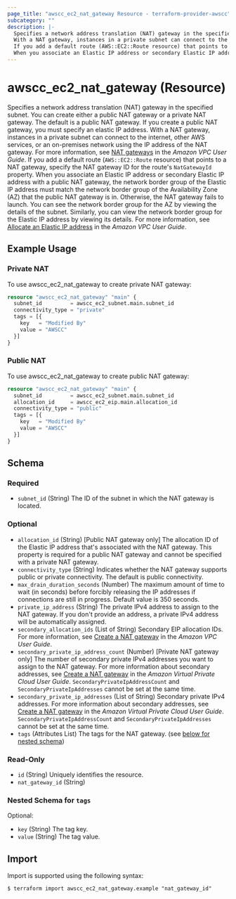 ```yaml
---
page_title: "awscc_ec2_nat_gateway Resource - terraform-provider-awscc"
subcategory: ""
description: |-
  Specifies a network address translation (NAT) gateway in the specified subnet. You can create either a public NAT gateway or a private NAT gateway. The default is a public NAT gateway. If you create a public NAT gateway, you must specify an elastic IP address.
  With a NAT gateway, instances in a private subnet can connect to the internet, other AWS services, or an on-premises network using the IP address of the NAT gateway. For more information, see NAT gateways https://docs.aws.amazon.com/vpc/latest/userguide/vpc-nat-gateway.html in the Amazon VPC User Guide.
  If you add a default route (AWS::EC2::Route resource) that points to a NAT gateway, specify the NAT gateway ID for the route's NatGatewayId property.
  When you associate an Elastic IP address or secondary Elastic IP address with a public NAT gateway, the network border group of the Elastic IP address must match the network border group of the Availability Zone (AZ) that the public NAT gateway is in. Otherwise, the NAT gateway fails to launch. You can see the network border group for the AZ by viewing the details of the subnet. Similarly, you can view the network border group for the Elastic IP address by viewing its details. For more information, see Allocate an Elastic IP address https://docs.aws.amazon.com/vpc/latest/userguide/vpc-eips.html#allocate-eip in the Amazon VPC User Guide.
---
```


# awscc_ec2_nat_gateway (Resource)

Specifies a network address translation (NAT) gateway in the specified subnet. You can create either a public NAT gateway or a private NAT gateway. The default is a public NAT gateway. If you create a public NAT gateway, you must specify an elastic IP address.
 With a NAT gateway, instances in a private subnet can connect to the internet, other AWS services, or an on-premises network using the IP address of the NAT gateway. For more information, see [NAT gateways](https://docs.aws.amazon.com/vpc/latest/userguide/vpc-nat-gateway.html) in the *Amazon VPC User Guide*.
 If you add a default route (``AWS::EC2::Route`` resource) that points to a NAT gateway, specify the NAT gateway ID for the route's ``NatGatewayId`` property.
  When you associate an Elastic IP address or secondary Elastic IP address with a public NAT gateway, the network border group of the Elastic IP address must match the network border group of the Availability Zone (AZ) that the public NAT gateway is in. Otherwise, the NAT gateway fails to launch. You can see the network border group for the AZ by viewing the details of the subnet. Similarly, you can view the network border group for the Elastic IP address by viewing its details. For more information, see [Allocate an Elastic IP address](https://docs.aws.amazon.com/vpc/latest/userguide/vpc-eips.html#allocate-eip) in the *Amazon VPC User Guide*.

## Example Usage

### Private NAT

To use awscc_ec2_nat_gateway to create private NAT gateway:

```terraform
resource "awscc_ec2_nat_gateway" "main" {
  subnet_id         = awscc_ec2_subnet.main.subnet_id
  connectivity_type = "private"
  tags = [{
    key   = "Modified By"
    value = "AWSCC"
  }]
}
```

### Public NAT

To use awscc_ec2_nat_gateway to create public NAT gateway:

```terraform
resource "awscc_ec2_nat_gateway" "main" {
  subnet_id         = awscc_ec2_subnet.main.subnet_id
  allocation_id     = awscc_ec2_eip.main.allocation_id
  connectivity_type = "public"
  tags = [{
    key   = "Modified By"
    value = "AWSCC"
  }]
}
```

<!-- schema generated by tfplugindocs -->
## Schema

### Required

- `subnet_id` (String) The ID of the subnet in which the NAT gateway is located.

### Optional

- `allocation_id` (String) [Public NAT gateway only] The allocation ID of the Elastic IP address that's associated with the NAT gateway. This property is required for a public NAT gateway and cannot be specified with a private NAT gateway.
- `connectivity_type` (String) Indicates whether the NAT gateway supports public or private connectivity. The default is public connectivity.
- `max_drain_duration_seconds` (Number) The maximum amount of time to wait (in seconds) before forcibly releasing the IP addresses if connections are still in progress. Default value is 350 seconds.
- `private_ip_address` (String) The private IPv4 address to assign to the NAT gateway. If you don't provide an address, a private IPv4 address will be automatically assigned.
- `secondary_allocation_ids` (List of String) Secondary EIP allocation IDs. For more information, see [Create a NAT gateway](https://docs.aws.amazon.com/vpc/latest/userguide/vpc-nat-gateway.html#nat-gateway-creating) in the *Amazon VPC User Guide*.
- `secondary_private_ip_address_count` (Number) [Private NAT gateway only] The number of secondary private IPv4 addresses you want to assign to the NAT gateway. For more information about secondary addresses, see [Create a NAT gateway](https://docs.aws.amazon.com/vpc/latest/userguide/vpc-nat-gateway.html#nat-gateway-creating) in the *Amazon Virtual Private Cloud User Guide*.
  ``SecondaryPrivateIpAddressCount`` and ``SecondaryPrivateIpAddresses`` cannot be set at the same time.
- `secondary_private_ip_addresses` (List of String) Secondary private IPv4 addresses. For more information about secondary addresses, see [Create a NAT gateway](https://docs.aws.amazon.com/vpc/latest/userguide/vpc-nat-gateway.html#nat-gateway-creating) in the *Amazon Virtual Private Cloud User Guide*.
  ``SecondaryPrivateIpAddressCount`` and ``SecondaryPrivateIpAddresses`` cannot be set at the same time.
- `tags` (Attributes List) The tags for the NAT gateway. (see [below for nested schema](#nestedatt--tags))

### Read-Only

- `id` (String) Uniquely identifies the resource.
- `nat_gateway_id` (String)

<a id="nestedatt--tags"></a>
### Nested Schema for `tags`

Optional:

- `key` (String) The tag key.
- `value` (String) The tag value.

## Import

Import is supported using the following syntax:

```shell
$ terraform import awscc_ec2_nat_gateway.example "nat_gateway_id"
```